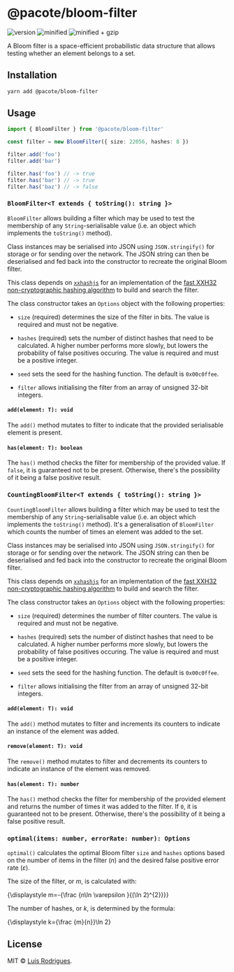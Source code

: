 # @pacote/bloom-filter

![version](https://badgen.net/npm/v/@pacote/bloom-filter)
![minified](https://badgen.net/bundlephobia/min/@pacote/bloom-filter)
![minified + gzip](https://badgen.net/bundlephobia/minzip/@pacote/bloom-filter)

A Bloom filter is a space-efficient probabilistic data structure that allows
testing whether an element belongs to a set.

## Installation

```bash
yarn add @pacote/bloom-filter
```

## Usage

```typescript
import { BloomFilter } from '@pacote/bloom-filter'

const filter = new BloomFilter({ size: 22056, hashes: 8 })

filter.add('foo')
filter.add('bar')

filter.has('foo') // -> true
filter.has('bar') // -> true
filter.has('baz') // -> false
```

### `BloomFilter<T extends { toString(): string }>`

`BloomFilter` allows building a filter which may be used to test the membership
of any `String`-serialisable value (i.e. an object which implements the
`toString()` method).

Class instances may be serialised into JSON using `JSON.stringify()` for storage
or for sending over the network. The JSON string can then be deserialised and
fed back into the constructor to recreate the original Bloom filter.

This class depends on [`xxhashjs`](https://www.npmjs.com/package/xxhashjs) for
an implementation of the [fast XXH32 non-cryptographic hashing algorithm](https://cyan4973.github.io/xxHash/)
to build and search the filter.

The class constructor takes an `Options` object with the following properties:

- `size` (required) determines the size of the filter in bits. The value is
  required and must not be negative.

- `hashes` (required) sets the number of distinct hashes that need to be
  calculated. A higher number performs more slowly, but lowers the probability
  of false positives occuring. The value is required and must be a positive
  integer.

- `seed` sets the seed for the hashing function. The default is `0x00c0ffee`.

- `filter` allows initialising the filter from an array of unsigned 32-bit
  integers.

#### `add(element: T): void`

The `add()` method mutates to filter to indicate that the provided serialisable
element is present.

#### `has(element: T): boolean`

The `has()` method checks the filter for membership of the provided value. If
`false`, it is guaranteed not to be present. Otherwise, there's the possibility
of it being a false positive result.

### `CountingBloomFilter<T extends { toString(): string }>`

`CountingBloomFilter` allows building a filter which may be used to test the
membership of any `String`-serialisable value (i.e. an object which implements
the `toString()` method). It's a generalisation of `BloomFilter` which counts
the number of times an element was added to the set.

Class instances may be serialised into JSON using `JSON.stringify()` for storage
or for sending over the network. The JSON string can then be deserialised and
fed back into the constructor to recreate the original Bloom filter.

This class depends on [`xxhashjs`](https://www.npmjs.com/package/xxhashjs) for
an implementation of the [fast XXH32 non-cryptographic hashing algorithm](https://cyan4973.github.io/xxHash/)
to build and search the filter.

The class constructor takes an `Options` object with the following properties:

- `size` (required) determines the number of filter counters. The value is
  required and must not be negative.

- `hashes` (required) sets the number of distinct hashes that need to be
  calculated. A higher number performs more slowly, but lowers the probability
  of false positives occuring. The value is required and must be a positive
  integer.

- `seed` sets the seed for the hashing function. The default is `0x00c0ffee`.

- `filter` allows initialising the filter from an array of unsigned 32-bit
  integers.

#### `add(element: T): void`

The `add()` method mutates to filter and increments its counters to indicate
an instance of the element was added.

#### `remove(element: T): void`

The `remove()` method mutates to filter and decrements its counters to indicate
an instance of the element was removed.

#### `has(element: T): number`

The `has()` method checks the filter for membership of the provided element and
returns the number of times it was added to the filter. If `0`, it is guaranteed
not to be present. Otherwise, there's the possibility of it being a false
positive result.

### `optimal(items: number, errorRate: number): Options`

`optimal()` calculates the optimal Bloom filter `size` and `hashes` options
based on the number of items in the filter (_n_) and the desired false positive
error rate (_&epsilon;_).

The size of the filter, or _m_, is calculated with:

{\displaystyle m=-{\frac {n\ln \varepsilon }{(\ln 2)^{2}}}}

The number of hashes, or _k_, is determined by the formula:

{\displaystyle k={\frac {m}{n}}\ln 2}

## License

MIT © [Luís Rodrigues](https://goblindegook.com).
